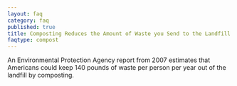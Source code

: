 ```yaml
---
layout: faq
category: faq
published: true
title: Composting Reduces the Amount of Waste you Send to the Landfill
faqtype: compost
---
```



An Environmental Protection Agency report from 2007 estimates that Americans could keep 140 pounds of waste per person per year out of the landfill by composting.
